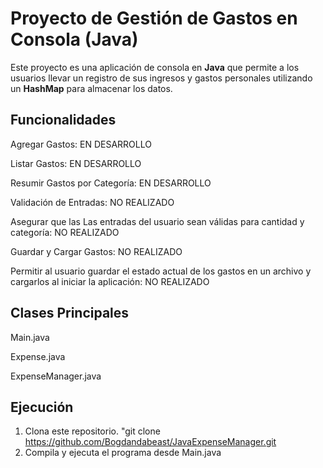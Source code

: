 # Proyecto de Gestión de Gastos en Consola (Java)

Este proyecto es una aplicación de consola en **Java** que permite a los usuarios llevar un registro de sus ingresos y gastos personales utilizando un **HashMap** para almacenar los datos.


## Funcionalidades

Agregar Gastos: EN DESARROLLO

Listar Gastos: EN DESARROLLO

Resumir Gastos por Categoría: EN DESARROLLO

Validación de Entradas: NO REALIZADO

Asegurar que las Las entradas del usuario sean válidas para cantidad y categoría: NO REALIZADO

Guardar y Cargar Gastos: NO REALIZADO

Permitir al usuario guardar el estado actual de los gastos en un archivo y cargarlos al iniciar la aplicación: NO REALIZADO


## Clases Principales

Main.java

Expense.java

ExpenseManager.java



## Ejecución

1. Clona este repositorio. "git clone https://github.com/Bogdandabeast/JavaExpenseManager.git
2. Compila y ejecuta el programa desde Main.java




